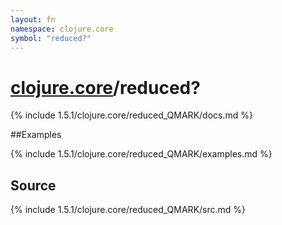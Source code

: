 ```yaml
---
layout: fn
namespace: clojure.core
symbol: "reduced?"
---
```


# [clojure.core](../)/reduced?

{% include 1.5.1/clojure.core/reduced_QMARK/docs.md %}

##Examples

{% include 1.5.1/clojure.core/reduced_QMARK/examples.md %}
## Source
{% include 1.5.1/clojure.core/reduced_QMARK/src.md %}

